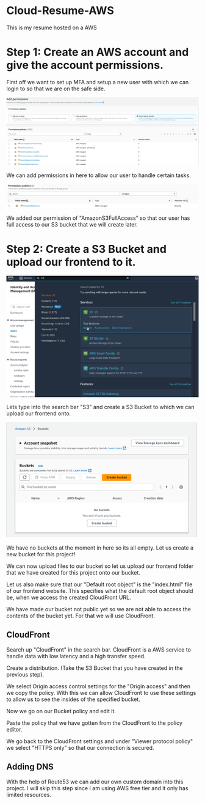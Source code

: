 # Cloud-Resume-AWS
 This is my resume hosted on a AWS


# Step 1: Create an AWS account and give the account permissions.

First off we want to set up MFA and setup a new user with which we can login to so that we are on the safe side.

![](Attachments/addingpermissions.png)

We can add permissions in here to allow our user to handle certain tasks.

![](Attachments/permissionadded.png)

We added our permission of "AmazonS3FullAccess" so that our user has full access to our S3 bucket that we will create later.

# Step 2: Create a S3 Bucket and upload our frontend to it.

![](Attachments/s3bucket.png)

Lets type into the search bar "S3" and create a S3 Bucket to which we can upload our frontend onto.

![](Attachments/createbucket.png)

We have no buckets at the moment in here so its all empty. Let us create a new bucket for this project!



We can now upload files to our bucket so let us upload our frontend folder that we have created for this project onto our bucket.

Let us also make sure that our "Default root object" is the "index.html" file of our frontend website. This specifies what the default root object should be, when we access the created CloudFront URL.

We have made our bucket not public yet so we are not able to access the contents of the bucket yet. For that we will use CloudFront.

## CloudFront

Search up "CloudFront" in the search bar.
CloudFront is a AWS service to handle data with low latency and a high transfer speed.

Create a distribution. (Take the S3 Bucket that you have created in the previous step).

We select Origin access control settings for the "Origin access" and then we copy the policy. With this we can allow CloudFront to use these settings to allow us to see the insides of the specified bucket.

Now we go on our Bucket policy and edit it.

Paste the policy that we have gotten from the CloudFront to the policy editor.

We go back to the CloudFront settings and under "Viewer protocol policy" we select "HTTPS only" so that our connection is secured.

## Adding DNS

With the help of Route53 we can add our own custom domain into this project.
I will skip this step since I am using AWS free tier and it only has limited resources.

